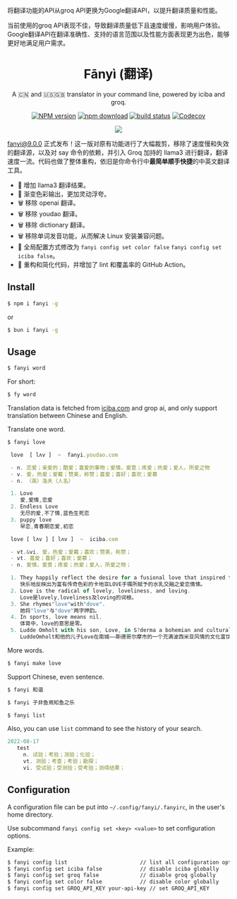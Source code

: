 将翻译功能的API从groq API更换为Google翻译API，以提升翻译质量和性能。

当前使用的groq API表现不佳，导致翻译质量低下且速度缓慢，影响用户体验。Google翻译API在翻译准确性、支持的语言范围以及性能方面表现更为出色，能够更好地满足用户需求。
<div align="center">

# Fānyì (翻译)

A 🇨🇳 and 🇺🇸🇬🇧 translator in your command line, powered by iciba and groq.

[![NPM version][npm-image]][npm-url]
[![npm download][download-image]][download-url]
[![build status][github-actions-image]][github-actions-url]
[![Codecov][codecov-image]][codecov-url]

[npm-image]: http://img.shields.io/npm/v/fanyi.svg?style=flat-square
[npm-url]: http://npmjs.org/package/fanyi
[github-actions-image]: https://github.com/afc163/fanyi/actions/workflows/test.yml/badge.svg
[github-actions-url]: https://github.com/afc163/fanyi/actions/workflows/test.yml
[codecov-image]: https://img.shields.io/codecov/c/github/afc163/fanyi/main.svg?style=flat-square
[codecov-url]: https://app.codecov.io/gh/afc163/fanyi
[download-image]: https://img.shields.io/npm/dm/fanyi.svg?style=flat-square
[download-url]: https://npmjs.org/package/fanyi

![](https://github.com/user-attachments/assets/edf0d6f7-a3d1-496d-9422-71522198d61c)

</div>

[fanyi@9.0.0](https://github.com/afc163/fanyi/releases/tag/v9.0.0) 正式发布！这一版对原有功能进行了大幅裁剪，移除了速度慢和失效的翻译源，以及对 say 命令的依赖，并引入 Groq 加持的 llama3 进行翻译，翻译速度一流。代码也做了整体重构，依旧是你命令行中**最简单顺手快捷**的中英文翻译工具。

- 🐑 增加 llama3 翻译结果。
- 🌈 渐变色彩输出，更加灵动浮夸。
- 🗑️ 移除 openai 翻译。
- 🗑️ 移除 youdao 翻译。
- 🗑️ 移除 dictionary 翻译。
- 🗑️ 移除单词发音功能，从而解决 Linux 安装兼容问题。
- 🚀 全局配置方式修改为 `fanyi config set color false` `fanyi config set iciba false`。
- 💄 重构和简化代码，并增加了 lint 和覆盖率的 GitHub Action。

## Install

```bash
$ npm i fanyi -g
```

or

```bash
$ bun i fanyi -g
```

## Usage

```bash
$ fanyi word
```

For short:

```bash
$ fy word
```

Translation data is fetched from [iciba.com](https://iciba.com) and grop ai, and only support translation between Chinese and English.

Translate one word.

```bash
$ fanyi love
```

```js
 love  [ lʌv ]  ~  fanyi.youdao.com

 - n. 恋爱；亲爱的；酷爱；喜爱的事物；爱情，爱意；疼爱；热爱；爱人，所爱之物
 - v. 爱，热爱；爱戴；赞美，称赞；喜爱；喜好；喜欢；爱慕
 - n. （英）洛夫（人名）

 1. Love
    爱,爱情,恋爱
 2. Endless Love
    无尽的爱,不了情,蓝色生死恋
 3. puppy love
    早恋,青春期恋爱,初恋

 love [ lʌv ] [ lʌv ]  ~  iciba.com

 - vt.&vi. 爱，热爱；爱戴；喜欢；赞美，称赞；
 - vt. 喜爱；喜好；喜欢；爱慕；
 - n. 爱情，爱意；疼爱；热爱；爱人，所爱之物；

 1. They happily reflect the desire for a fusional love that inspired the legendary LOVE bracelet Cartier.
    快乐地反映出为富有传奇色彩的卡地亚LOVE手镯所赋予的水乳交融之爱恋情愫。
 2. Love is the radical of lovely, loveliness, and loving.
    Love是lovely,loveliness及loving的词根。
 3. She rhymes"love"with"dove".
    她将"love"与"dove"两字押韵。
 4. In sports, love means nil.
    体育中，love的意思是零。
 5. Ludde Omholt with his son, Love, in S?derma a bohemian and culturally rich district in Stockholm.
    LuddeOmholt和他的儿子Love在南城——斯德哥尔摩市的一个充满波西米亚风情的文化富饶区散步。
```

More words.

```bash
$ fanyi make love
```

Support Chinese, even sentence.

```bash
$ fanyi 和谐
```

```bash
$ fanyi 子非鱼焉知鱼之乐
```

```bash
$ fanyi list
```

Also, you can use `list` command to see the history of your search.

```js
2022-08-17
   test
     n. 试验；考验；测验；化验；
     vt. 测验；考查；考验；勘探；
     vi. 受试验；受测验；受考验；测得结果；
```

## Configuration

A configuration file can be put into `~/.config/fanyi/.fanyirc`, in the user's home directory.

Use subcommand `fanyi config set <key> <value>` to set configuration options.

Example:

```bash
$ fanyi config list                       // list all configuration options
$ fanyi config set iciba false            // disable iciba globally
$ fanyi config set groq false             // disable groq globally
$ fanyi config set color false            // disable color globally
$ fanyi config set GROQ_API_KEY your-api-key // set GROQ_API_KEY
```

